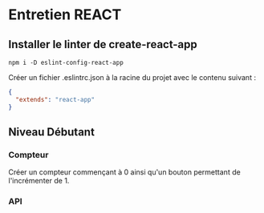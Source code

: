 # Entretien REACT

## Installer le linter de create-react-app

```
npm i -D eslint-config-react-app
```

Créer un fichier .eslintrc.json à la racine du projet avec le contenu suivant :

```JSON
{
  "extends": "react-app"
}
```

## Niveau Débutant

### Compteur

Créer un compteur commençant à 0 ainsi qu'un bouton permettant de l'incrémenter de 1.

### API
